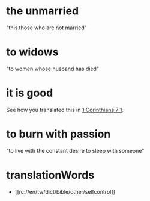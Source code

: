 # the unmarried

"this those who are not married"

# to widows

"to women whose husband has died"

# it is good

See how you translated this in [1 Corinthians 7:1](./01.md).

# to burn with passion

"to live with the constant desire to sleep with someone"

# translationWords

* [[rc://en/tw/dict/bible/other/selfcontrol]]